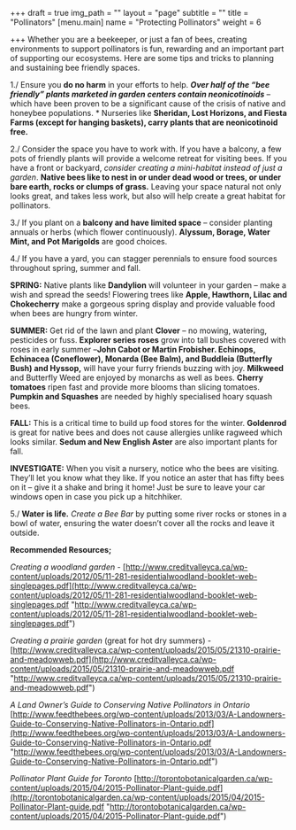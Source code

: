 +++
draft = true
img_path = ""
layout = "page"
subtitle = ""
title = "Pollinators"
[menu.main]
name = "Protecting Pollinators"
weight = 6

+++
Whether you are a beekeeper, or just a fan of bees, creating environments to support pollinators is fun, rewarding and an important part of supporting our ecosystems. Here are some tips and tricks to planning and sustaining bee friendly spaces.

1\./ Ensure you **do no harm** in your efforts to help. **_Over half of the “bee friendly” plants marketed in garden centers contain neonicotinoids_** – which have been proven to be a significant cause of the crisis of native and honeybee populations. * Nurseries like **Sheridan, Lost Horizons, and Fiesta Farms (except for hanging baskets), carry plants that are neonicotinoid free.**

2\./ Consider the space you have to work with. If you have a balcony, a few pots of friendly plants will provide a welcome retreat for visiting bees. If you have a front or backyard, _consider creating a mini-habitat instead of just a garden_. **Native bees like to nest in or under dead wood or trees, or under bare earth, rocks or clumps of grass.** Leaving your space natural not only looks great, and takes less work, but also will help create a great habitat for pollinators.

3\./ If you plant on a **balcony and have limited space** – consider planting annuals or herbs (which flower continuously). **Alyssum, Borage, Water Mint, and Pot Marigolds** are good choices.

4\./ If you have a yard, you can stagger perennials to ensure food sources throughout spring, summer and fall.

**SPRING:** Native plants like **Dandylion** will volunteer in your garden – make a wish and spread the seeds! Flowering trees like **Apple, Hawthorn, Lilac and Chokecherry** make a gorgeous spring display and provide valuable food when bees are hungry from winter.

**SUMMER:** Get rid of the lawn and plant **Clover** – no mowing, watering, pesticides or fuss. **Explorer series roses** grow into tall bushes covered with roses in early summer –**John Cabot or Martin Frobisher. Echinops, Echinacea (Coneflower), Monarda (Bee Balm), and Buddleia (Butterfly Bush) and Hyssop,** will have your furry friends buzzing with joy. **Milkweed** and Butterfly Weed are enjoyed by monarchs as well as bees. **Cherry tomatoes** ripen fast and provide more blooms than slicing tomatoes. **Pumpkin and Squashes** are needed by highly specialised hoary squash bees.

**FALL:** This is a critical time to build up food stores for the winter. **Goldenrod** is great for native bees and does not cause allergies unlike ragweed which looks similar. **Sedum and New English Aster** are also important plants for fall.

**INVESTIGATE:** When you visit a nursery, notice who the bees are visiting. They’ll let you know what they like. If you notice an aster that has fifty bees on it – give it a shake and bring it home! Just be sure to leave your car windows open in case you pick up a hitchhiker.

5\./ **Water is life.** _Create a Bee Bar_ by putting some river rocks or stones in a bowl of water, ensuring the water doesn’t cover all the rocks and leave it outside.

**Recommended Resources;**

_Creating a woodland garden_ - [http://www.creditvalleyca.ca/wp-content/uploads/2012/05/11-281-residentialwoodland-booklet-web-singlepages.pdf](http://www.creditvalleyca.ca/wp-content/uploads/2012/05/11-281-residentialwoodland-booklet-web-singlepages.pdf "http://www.creditvalleyca.ca/wp-content/uploads/2012/05/11-281-residentialwoodland-booklet-web-singlepages.pdf")

_Creating a prairie garden_ (great for hot dry summers) - [http://www.creditvalleyca.ca/wp-content/uploads/2015/05/21310-prairie-and-meadowweb.pdf](http://www.creditvalleyca.ca/wp-content/uploads/2015/05/21310-prairie-and-meadowweb.pdf "http://www.creditvalleyca.ca/wp-content/uploads/2015/05/21310-prairie-and-meadowweb.pdf")

_A Land Owner’s Guide to Conserving Native Pollinators in Ontario_ [http://www.feedthebees.org/wp-content/uploads/2013/03/A-Landowners-Guide-to-Conserving-Native-Pollinators-in-Ontario.pdf](http://www.feedthebees.org/wp-content/uploads/2013/03/A-Landowners-Guide-to-Conserving-Native-Pollinators-in-Ontario.pdf "http://www.feedthebees.org/wp-content/uploads/2013/03/A-Landowners-Guide-to-Conserving-Native-Pollinators-in-Ontario.pdf")

_Pollinator Plant Guide for Toronto_ [http://torontobotanicalgarden.ca/wp-content/uploads/2015/04/2015-Pollinator-Plant-guide.pdf](http://torontobotanicalgarden.ca/wp-content/uploads/2015/04/2015-Pollinator-Plant-guide.pdf "http://torontobotanicalgarden.ca/wp-content/uploads/2015/04/2015-Pollinator-Plant-guide.pdf")